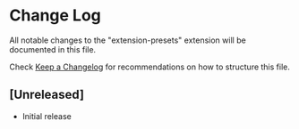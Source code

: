 # Change Log

All notable changes to the "extension-presets" extension will be documented in this file.

Check [Keep a Changelog](http://keepachangelog.com/) for recommendations on how to structure this file.

## [Unreleased]

- Initial release